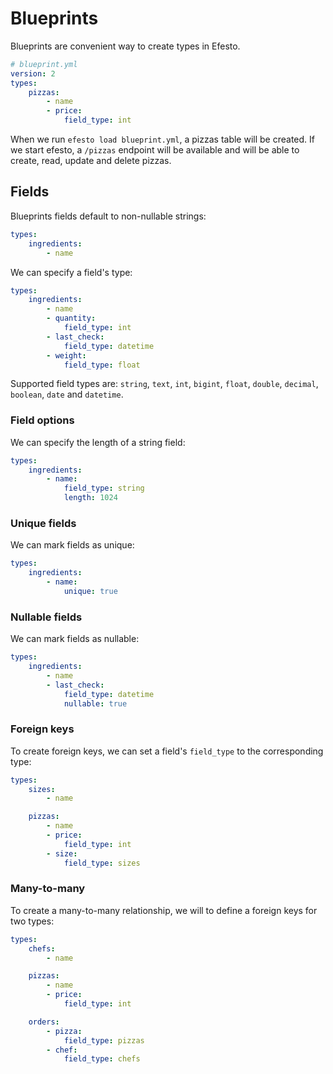 # Blueprints

Blueprints are convenient way to create types in Efesto.


```yml
# blueprint.yml
version: 2
types:
    pizzas:
        - name
        - price:
            field_type: int
```

When we run `efesto load blueprint.yml`, a pizzas table will be
created. If we start efesto, a `/pizzas` endpoint will be available and will be able to create, read, update and delete pizzas.


## Fields

Blueprints fields default to non-nullable strings:

```yml
types:
    ingredients:
        - name
```

We can specify a field's type:


```yml
types:
    ingredients:
        - name
        - quantity:
            field_type: int
        - last_check:
            field_type: datetime
        - weight:
            field_type: float
```

Supported field types are: `string`, `text`, `int`, `bigint`, `float`, `double`,
`decimal`, `boolean`, `date` and `datetime`.


### Field options

We can specify the length of a string field:

```yml
types:
    ingredients:
        - name:
            field_type: string
            length: 1024
```


### Unique fields

We can mark fields as unique:


```yml
types:
    ingredients:
        - name:
            unique: true
```


### Nullable fields

We can mark fields as nullable:

```yml
types:
    ingredients:
        - name
        - last_check:
            field_type: datetime
            nullable: true
```


### Foreign keys

To create foreign keys, we can set a field's `field_type` to the corresponding
type:


```yml
types:
    sizes:
        - name

    pizzas:
        - name
        - price:
            field_type: int
        - size:
            field_type: sizes
```


### Many-to-many

To create a many-to-many relationship, we will to define a foreign keys for
two types:

```yml
types:
    chefs:
        - name

    pizzas:
        - name
        - price:
            field_type: int

    orders:
        - pizza:
            field_type: pizzas
        - chef:
            field_type: chefs
```
